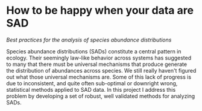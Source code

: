 # How to be happy when your data are SAD

*Best practices for the analysis of species abundance distributions*

Species abundance distributions (SADs) constitute a central pattern in ecology.  Their seemingly law-like behavior across systems has suggested to many that there must be universal mechanisms that produce generate the distribution of abundances across species.  We still really haven't figured out what those universal mechanisms are.  Some of this lack of progress is due to inconsistent, and quite often sub-optimal or downright wrong, statistical methods applied to SAD data.  In this project I address this problem by developing a set of robust, well validated methods for analyzing SADs.